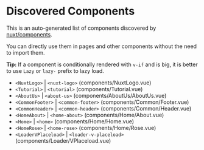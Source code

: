 # Discovered Components

This is an auto-generated list of components discovered by [nuxt/components](https://github.com/nuxt/components).

You can directly use them in pages and other components without the need to import them.

**Tip:** If a component is conditionally rendered with `v-if` and is big, it is better to use `Lazy` or `lazy-` prefix to lazy load.

- `<NuxtLogo>` | `<nuxt-logo>` (components/NuxtLogo.vue)
- `<Tutorial>` | `<tutorial>` (components/Tutorial.vue)
- `<AboutUs>` | `<about-us>` (components/AboutUs/AboutUs.vue)
- `<CommonFooter>` | `<common-footer>` (components/Common/Footer.vue)
- `<CommonHeader>` | `<common-header>` (components/Common/Header.vue)
- `<HomeAbout>` | `<home-about>` (components/Home/About.vue)
- `<Home>` | `<home>` (components/Home/Home.vue)
- `<HomeRose>` | `<home-rose>` (components/Home/Rose.vue)
- `<LoaderVPlaceload>` | `<loader-v-placeload>` (components/Loader/VPlaceload.vue)
